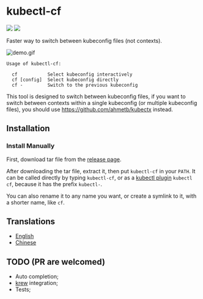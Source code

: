 # kubectl-cf

![](https://img.shields.io/github/license/spongeprojects/kubectl-cf)
![](https://img.shields.io/github/v/release/spongeprojects/kubectl-cf)

Faster way to switch between kubeconfig files (not contexts).

![demo.gif](https://github.com/spongeprojects/kubectl-cf/blob/main/assets/demo.gif?raw=true)

```
Usage of kubectl-cf:

  cf           Select kubeconfig interactively
  cf [config]  Select kubeconfig directly
  cf -         Switch to the previous kubeconfig
```

This tool is designed to switch between kubeconfig files, if you want to switch between contexts within a single
kubeconfig (or multiple kubeconfig files), you should use https://github.com/ahmetb/kubectx instead.

## Installation

### Install Manually

First, download tar file from the [release page](https://github.com/spongeprojects/kubectl-cf/releases).

After downloading the tar file, extract it, then put `kubectl-cf` in your `PATH`. It can be called directly by typing `kubectl-cf`, or as
a [kubectl plugin](https://kubernetes.io/docs/tasks/extend-kubectl/kubectl-plugins/) `kubectl cf`, because it has the
prefix `kubectl-`.

You can also rename it to any name you want, or create a symlink to it, with a shorter name, like `cf`.

## Translations

- [English](https://github.com/spongeprojects/kubectl-cf)
- [Chinese](https://github.com/wbsnail/kubectl-cf)

## TODO (PR are welcomed)

- Auto completion;
- [krew](https://krew.sigs.k8s.io/) integration;
- Tests;

